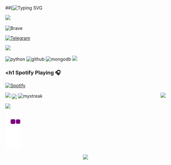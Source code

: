 ##[![Typing SVG](https://readme-typing-svg.herokuapp.com/?lines=Welcome+To+HyDrix777!;Welcome+to+HyDrix777!)
</p>
  
<a href="https://www.youtube.com/watch?v=dQw4w9WgXcQ"><img src="https://user-images.githubusercontent.com/73097560/115834477-dbab4500-a447-11eb-908a-139a6edaec5c.gif"></a>


  <p>

</div> 

![Brave](https://img.shields.io/badge/Brave-FB542B?style=for-the-badge&logo=Brave&logoColor=white)

[![Telegram](https://img.shields.io/badge/-@Telegram-blue?style=flat&logo=Telegram&logoColor=white)](t.me/HydraLivegrambot)


<a href="https://😁/"><img height="30px" src="https://img.shields.io/badge/My%20Website:%20Elluminandi.works-8E2DE2?style=for-the-badge&logo=google%20chrome&logoColor=white"/></a>

![python](https://img.shields.io/badge/-python-grey?style=for-the-badge&logo=python&logoColor=white&labelColor=8E2DE2)
![github](https://img.shields.io/badge/-github-grey?style=for-the-badge&logo=github&logoColor=white&labelColor=8E2DE2)
![mongodb](https://img.shields.io/badge/-mongodb-grey?style=for-the-badge&logo=mongodb&logoColor=white&labelColor=8E2DE2)
<a href="https://www.youtube.com/watch?v=dQw4w9WgXcQ"><img src="https://user-images.githubusercontent.com/73097560/115834477-dbab4500-a447-11eb-908a-139a6edaec5c.gif"></a>

### <h1  Spotify Playing 🎧
[![Spotify](https://novatorem.bgstatic.vercel.app/api/spotify)](https://open.spotify.com/user/11153360645)

<img align="right" src="http://estruyf-github.azurewebsites.net/api/VisitorHit?user=Bgstatic&repo=Bgstatic&countColorcountColor&countColor=%237B1E7B"/>

<img src="https://github-readme-stats.vercel.app/api?username=Hydrayt777&show_icons=true&title_color=03fc90&icon_color=03fc90&text_color=03fc90&bg_color=002b19">

<img src="https://github-readme-stats.vercel.app/api/top-langs/?username=Hydrayt777&layout=compact&theme=tokyonight" align="center">

<img src="https://github-readme-streak-stats.herokuapp.com/?user=AkuraDiary&theme=tokyonight" alt="mystreak"/>



<a href="https://www.youtube.com/watch?v=dQw4w9WgXcQ"><img src="https://user-images.githubusercontent.com/73097560/115834477-dbab4500-a447-11eb-908a-139a6edaec5c.gif"></a>

![snake gif](https://github.com/AvidCoder101/AvidCoder101/blob/output/github-contribution-grid-snake.gif)

<p align="center"><img src="https://i.imgur.com/A6bWGFl.gif"/></p>
<a href="https://www.youtube.com/watch?v=dQw4w9WgXcQ"><img src="https:
